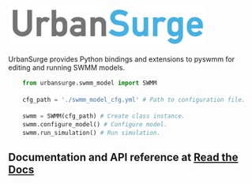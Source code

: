 <!-- ![UrbanSurge Logo](docs/_static/urbansurge_log.png) -->
<img src="docs/_static/urbansurge_log.png" alt="drawing" width="400"/>

UrbanSurge provides Python bindings and extensions to pyswmm for editing
and running SWMM models.

```python
    from urbansurge.swmm_model import SWMM
    
    cfg_path = './swmm_model_cfg.yml' # Path to configuration file.

    swmm = SWMM(cfg_path) # Create class instance.
    swmm.configure_model() # Configure model.
    swmm.run_simulation() # Run simulation.
```

## Documentation and API reference at [Read the Docs](https://urbansurge.readthedocs.io/en/latest/)